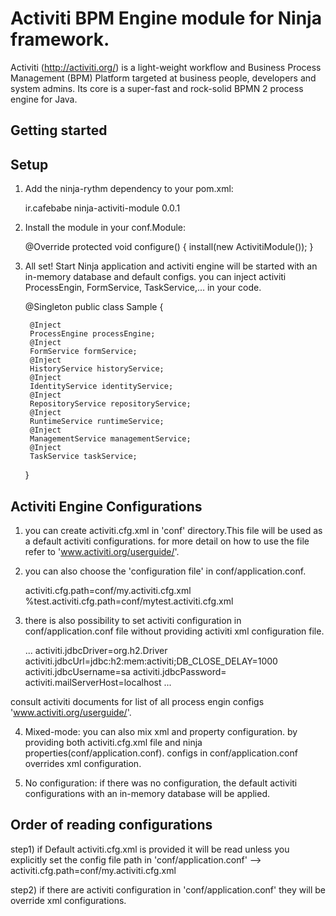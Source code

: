 Activiti BPM Engine module for Ninja framework.
=====================
Activiti (http://activiti.org/) is a light-weight workflow and Business Process Management (BPM) Platform targeted at business people, developers and system admins. Its core is a super-fast and rock-solid BPMN 2 process engine for Java.


Getting started
---------------

Setup
-----

1) Add the ninja-rythm dependency to your pom.xml:

    <dependency>
        <groupId>ir.cafebabe</groupId>
        <artifactId>ninja-activiti-module</artifactId>
        <version>0.0.1</version>
    </dependency>

2) Install the module in your conf.Module:

    @Override
    protected void configure() {
        install(new ActivitiModule());
    }
    
3) All set! Start Ninja application and activiti engine will be started with an in-memory database and default configs.
you can inject activiti ProcessEngin, FormService, TaskService,... in your code.

    @Singleton
    public class Sample {
    
        @Inject
        ProcessEngine processEngine;
        @Inject
        FormService formService;
        @Inject
        HistoryService historyService;
        @Inject
        IdentityService identityService;
        @Inject
        RepositoryService repositoryService;
        @Inject
        RuntimeService runtimeService;
        @Inject
        ManagementService managementService;
        @Inject
        TaskService taskService;

    }


Activiti Engine Configurations
------------------------------

1) you can create activiti.cfg.xml in 'conf' directory.This file will be used as a default activiti configurations. for more detail on how to use the file refer to 'www.activiti.org/userguide/'. 

2) you can also choose the 'configuration file' in conf/application.conf.
    
    activiti.cfg.path=conf/my.activiti.cfg.xml
    %test.activiti.cfg.path=conf/mytest.activiti.cfg.xml

3) there is also possibility to set activiti configuration in  conf/application.conf file without providing activiti xml configuration file.

    ...
    activiti.jdbcDriver=org.h2.Driver
    activiti.jdbcUrl=jdbc:h2:mem:activiti;DB_CLOSE_DELAY=1000
    activiti.jdbcUsername=sa
    activiti.jdbcPassword=
    activiti.mailServerHost=localhost
    ...

  consult activiti documents for list of all process engin configs 'www.activiti.org/userguide/'.

4) Mixed-mode: you can also mix xml and property configuration. by providing both activiti.cfg.xml file and ninja properties(conf/application.conf). configs in conf/application.conf overrides xml configuration.

5) No configuration: if there was no configuration, the default activiti configurations with an in-memory database will be applied.

Order of reading configurations
-------------------------------

 step1) if Default activiti.cfg.xml is provided it will be read unless you explicitly set the config file path in  'conf/application.conf' --> activiti.cfg.path=conf/my.activiti.cfg.xml

 step2) if there are activiti configuration in 'conf/application.conf' they will be override xml configurations.

